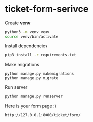 # ticket-form-serivce

Create **venv**
```bash
python3 -m venv venv
source venv/bin/activate
```


Install dependencies
```bash
pip3 install -r requirements.txt
```

Make migrations
```bash
python manage.py makemigrations
python manage.py migrate
```

Run server

```bash
python manage.py runserver
```

Here is your form page :)

`http://127.0.0.1:8000/ticket/form/`
